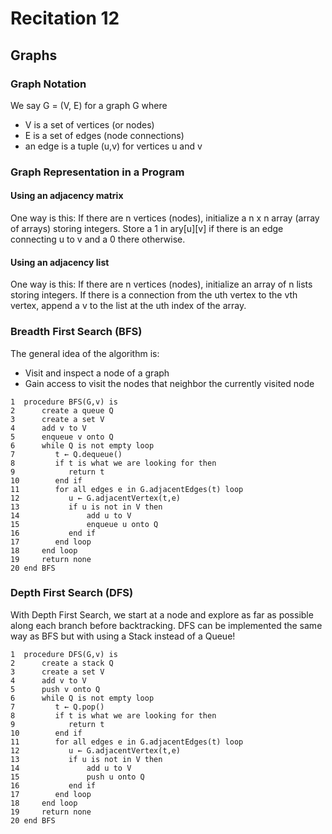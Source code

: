 # Recitation 12 #

## Graphs ##

### Graph Notation ###
We say G = (V, E) for a graph G where
  * V is a set of vertices (or nodes)
  * E is a set of edges (node connections)
  * an edge is a tuple (u,v) for vertices u and v

### Graph Representation in a Program ###

#### Using an adjacency matrix ####
One way is this:
If there are n vertices (nodes), initialize a n x n array (array of arrays) storing integers.
Store a 1 in ary[u][v] if there is an edge connecting u to v and a 0 there otherwise.

#### Using an adjacency list ####
One way is this:
If there are n vertices (nodes), initialize an array of n lists storing integers.
If there is a connection from the uth vertex to the vth vertex, append a v to the list at the uth index of the array.

### Breadth First Search (BFS) ###
The general idea of the algorithm is:
 * Visit and inspect a node of a graph
 * Gain access to visit the nodes that neighbor the currently visited node
```
1  procedure BFS(G,v) is
2      create a queue Q
3      create a set V
4      add v to V
5      enqueue v onto Q
6      while Q is not empty loop
7         t ← Q.dequeue()
8         if t is what we are looking for then
9            return t
10        end if
11        for all edges e in G.adjacentEdges(t) loop
12           u ← G.adjacentVertex(t,e)
13           if u is not in V then
14               add u to V
15               enqueue u onto Q
16           end if
17        end loop
18     end loop
19     return none
20 end BFS
```

### Depth First Search (DFS) ###
With Depth First Search, we start at a node and explore as far as possible along each branch before backtracking.
DFS can be implemented the same way as BFS but with using a Stack instead of a Queue!
```
1  procedure DFS(G,v) is
2      create a stack Q
3      create a set V
4      add v to V
5      push v onto Q
6      while Q is not empty loop
7         t ← Q.pop()
8         if t is what we are looking for then
9            return t
10        end if
11        for all edges e in G.adjacentEdges(t) loop
12           u ← G.adjacentVertex(t,e)
13           if u is not in V then
14               add u to V
15               push u onto Q
16           end if
17        end loop
18     end loop
19     return none
20 end BFS
```
